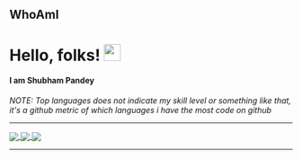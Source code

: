 ## WhoAmI

# Hello, folks! <img src="https://raw.githubusercontent.com/MartinHeinz/MartinHeinz/master/wave.gif" width="30px">

#### I am **Shubham Pandey**


*NOTE: Top languages does not indicate my skill level or something like that, it's a github metric of which languages i have the most code on github*

*************

<a href=#>
<img align="center" src="https://github-readme-stats.vercel.app/api?username=shubham-s-pandey&show_icons=true&include_all_commits=true&theme=highcontrast" />
<img align="center" src="https://github-readme-stats.vercel.app/api/top-langs/?username=shubham-s-pandey&layout=compact&theme=maroongold" />
</a>
<a href=https://shubham-s-pandey.github.io/>
<img align="center" src="https://github-readme-stats.vercel.app/api/pin/?username=shubham-s-pandey&repo=shubham-s-pandey.github.io&theme=vision-friendly-dark" />
</a>

*************
